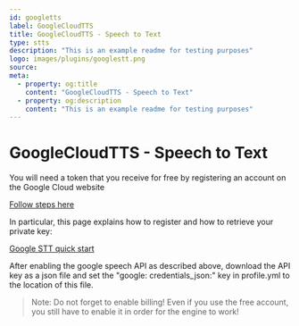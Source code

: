 ```yaml
---
id: googletts
label: GoogleCloudTTS
title: GoogleCloudTTS - Speech to Text
type: stts
description: "This is an example readme for testing purposes"
logo: images/plugins/googlestt.png
source:
meta:
  - property: og:title
    content: "GoogleCloudTTS - Speech to Text"
  - property: og:description
    content: "This is an example readme for testing purposes"
---
```


# GoogleCloudTTS - Speech to Text

<PluginLogo/>

You will need a token that you receive for free by registering an account on the Google Cloud website

[Follow steps here](https://cloud.google.com/speech-to-text/)

In particular, this page explains how to register and how to retrieve your private key:

[Google STT quick start](https://cloud.google.com/speech-to-text/docs/quickstart-protocol)

After enabling the google speech API as described above, download the API key as a json file and set the "google: credentials_json:" 
key in profile.yml to the location of this file.

>Note: Do not forget to enable billing! Even if you use the free account, you still have to enable it in order for the engine to work!



<EditPageLink/>
